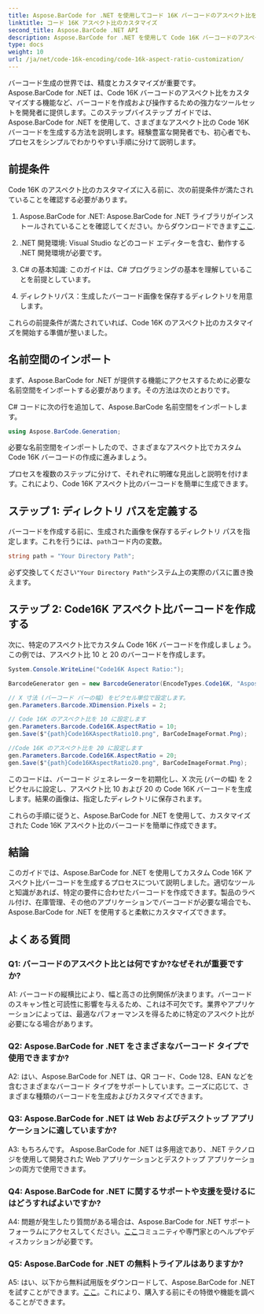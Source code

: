 ```yaml
---
title: Aspose.BarCode for .NET を使用してコード 16K バーコードのアスペクト比をカスタマイズする
linktitle: コード 16K アスペクト比のカスタマイズ
second_title: Aspose.BarCode .NET API
description: Aspose.BarCode for .NET を使用して Code 16K バーコードのアスペクト比をカスタマイズする方法を学びます。アプリケーション用の正確なバーコードを作成します。
type: docs
weight: 10
url: /ja/net/code-16k-encoding/code-16k-aspect-ratio-customization/
---
```

バーコード生成の世界では、精度とカスタマイズが重要です。 Aspose.BarCode for .NET は、Code 16K バーコードのアスペクト比をカスタマイズする機能など、バーコードを作成および操作するための強力なツールセットを開発者に提供します。このステップバイステップ ガイドでは、Aspose.BarCode for .NET を使用して、さまざまなアスペクト比の Code 16K バーコードを生成する方法を説明します。経験豊富な開発者でも、初心者でも、プロセスをシンプルでわかりやすい手順に分けて説明します。

## 前提条件

Code 16K のアスペクト比のカスタマイズに入る前に、次の前提条件が満たされていることを確認する必要があります。

1.  Aspose.BarCode for .NET: Aspose.BarCode for .NET ライブラリがインストールされていることを確認してください。からダウンロードできます[ここ](https://releases.aspose.com/barcode/net/).

2. .NET 開発環境: Visual Studio などのコード エディターを含む、動作する .NET 開発環境が必要です。

3. C# の基本知識: このガイドは、C# プログラミングの基本を理解していることを前提としています。

4. ディレクトリパス：生成したバーコード画像を保存するディレクトリを用意します。

これらの前提条件が満たされていれば、Code 16K のアスペクト比のカスタマイズを開始する準備が整いました。

## 名前空間のインポート

まず、Aspose.BarCode for .NET が提供する機能にアクセスするために必要な名前空間をインポートする必要があります。その方法は次のとおりです。

C# コードに次の行を追加して、Aspose.BarCode 名前空間をインポートします。

```csharp
using Aspose.BarCode.Generation;
```

必要な名前空間をインポートしたので、さまざまなアスペクト比でカスタム Code 16K バーコードの作成に進みましょう。

プロセスを複数のステップに分けて、それぞれに明確な見出しと説明を付けます。これにより、Code 16K アスペクト比のバーコードを簡単に生成できます。

## ステップ 1: ディレクトリ パスを定義する

バーコードを作成する前に、生成された画像を保存するディレクトリ パスを指定します。これを行うには、`path`コード内の変数。

```csharp
string path = "Your Directory Path";
```

必ず交換してください`"Your Directory Path"`システム上の実際のパスに置き換えます。

## ステップ 2: Code16K アスペクト比バーコードを作成する

次に、特定のアスペクト比でカスタム Code 16K バーコードを作成しましょう。この例では、アスペクト比 10 と 20 のバーコードを作成します。

```csharp
System.Console.WriteLine("Code16K Aspect Ratio:");

BarcodeGenerator gen = new BarcodeGenerator(EncodeTypes.Code16K, "Aspose.BarCode");

// X 寸法 (バーコード バーの幅) をピクセル単位で設定します。
gen.Parameters.Barcode.XDimension.Pixels = 2;

// Code 16K のアスペクト比を 10 に設定します
gen.Parameters.Barcode.Code16K.AspectRatio = 10;
gen.Save($"{path}Code16KAspectRatio10.png", BarCodeImageFormat.Png);

//Code 16K のアスペクト比を 20 に設定します
gen.Parameters.Barcode.Code16K.AspectRatio = 20;
gen.Save($"{path}Code16KAspectRatio20.png", BarCodeImageFormat.Png);
```

このコードは、バーコード ジェネレーターを初期化し、X 次元 (バーの幅) を 2 ピクセルに設定し、アスペクト比 10 および 20 の Code 16K バーコードを生成します。結果の画像は、指定したディレクトリに保存されます。

これらの手順に従うと、Aspose.BarCode for .NET を使用して、カスタマイズされた Code 16K アスペクト比のバーコードを簡単に作成できます。

## 結論

このガイドでは、Aspose.BarCode for .NET を使用してカスタム Code 16K アスペクト比バーコードを生成するプロセスについて説明しました。適切なツールと知識があれば、特定の要件に合わせたバーコードを作成できます。製品のラベル付け、在庫管理、その他のアプリケーションでバーコードが必要な場合でも、Aspose.BarCode for .NET を使用すると柔軟にカスタマイズできます。

## よくある質問

### Q1: バーコードのアスペクト比とは何ですか?なぜそれが重要ですか?

A1: バーコードの縦横比により、幅と高さの比例関係が決まります。バーコードのスキャン性と可読性に影響を与えるため、これは不可欠です。業界やアプリケーションによっては、最適なパフォーマンスを得るために特定のアスペクト比が必要になる場合があります。

### Q2: Aspose.BarCode for .NET をさまざまなバーコード タイプで使用できますか?

A2: はい、Aspose.BarCode for .NET は、QR コード、Code 128、EAN などを含むさまざまなバーコード タイプをサポートしています。ニーズに応じて、さまざまな種類のバーコードを生成およびカスタマイズできます。

### Q3: Aspose.BarCode for .NET は Web およびデスクトップ アプリケーションに適していますか?

A3: もちろんです。 Aspose.BarCode for .NET は多用途であり、.NET テクノロジを使用して開発された Web アプリケーションとデスクトップ アプリケーションの両方で使用できます。

### Q4: Aspose.BarCode for .NET に関するサポートや支援を受けるにはどうすればよいですか?

 A4: 問題が発生したり質問がある場合は、Aspose.BarCode for .NET サポート フォーラムにアクセスしてください。[ここ](https://forum.aspose.com/c/barcode/13)コミュニティや専門家とのヘルプやディスカッションが必要です。

### Q5: Aspose.BarCode for .NET の無料トライアルはありますか?

 A5: はい、以下から無料試用版をダウンロードして、Aspose.BarCode for .NET を試すことができます。[ここ](https://releases.aspose.com/)。これにより、購入する前にその特徴や機能を調べることができます。
